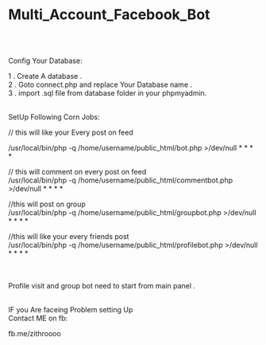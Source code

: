 # Multi_Account_Facebook_Bot
</br></br>


Config Your Database:</br>


1 . Create A database .</br>
2 . Goto connect.php and replace Your Database name .</br>
3 . import .sql file from database folder in your phpmyadmin.</br></br>




SetUp Following Corn Jobs:



// this will like your Every post on feed </br>

/usr/local/bin/php -q /home/username/public_html/bot.php >/dev/null                    * * * *



// this will comment on every post on feed</br>
/usr/local/bin/php -q /home/username/public_html/commentbot.php >/dev/null                * * * *



//this will post on group</br>
/usr/local/bin/php -q /home/username/public_html/groupbot.php >/dev/null                 * * * *



//this will like your every friends post</br>
/usr/local/bin/php -q /home/username/public_html/profilebot.php >/dev/null               * * * *

</br>
</br>
Profile visit and group bot need to start from main panel .

</br>
</br>

IF you Are faceing Problem setting Up</br> Contact ME on fb: </br>


fb.me/zithroooo
